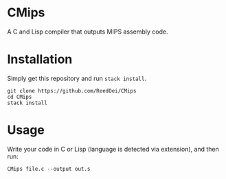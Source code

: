 # CMips

A C and Lisp compiler that outputs MIPS assembly code.

# Installation

Simply get this repository and run `stack install`.

```
git clone https://github.com/ReedOei/CMips
cd CMips
stack install
```

# Usage

Write your code in C or Lisp (language is detected via extension), and then run:

```
CMips file.c --output out.s
```

